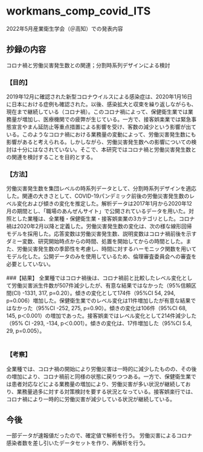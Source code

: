 # workmans_comp_covid_ITS
2022年5月産業衛生学会（＠高知）での発表内容

## 抄録の内容
コロナ禍と労働災害発生数との関連；分割時系列デザインによる検討

### 【目的】
2019年12月に確認された新型コロナウイルスによる感染症は、2020年1月16日に日本における症例も確認された。以後、感染拡大と収束を繰り返しながらも、現在まで継続している（コロナ禍）。このコロナ禍によって、保健衛生業では業務量が増加し、医療機関での疲弊が生じている。一方で、接客娯楽業では緊急事態宣言やまん延防止等重点措置による影響を受け、客数の減少という影響が出ている。このようなコロナ禍における業務量の変動によって、労働災害発生数にも影響があると考えられる。しかしながら、労働災害発生数への影響についての検討は十分にはなされていない。そこで、本研究ではコロナ禍と労働災害発生数との関連を検討することを目的とする。
### 【方法】
労働災害発生数を集団レベルの時系列データとして、分割時系列デザインを適応した。関連の大きさとして、COVID-19パンデミック前後の労働災害発生数のレベル変化および傾きの変化を推定した。解析データは2017年1月から2020年12月の期間とし、「職場のあんぜんサイト」で公開されているデータを用いた。対照とした業種は、全業種・保健衛生業・接客娯楽業の3カテゴリとした。コロナ禍は2020年2月以降と定義した。労働災害発生数の変化は、次の様な線形回帰モデルを採用した。応答変数は労働災害発生数、説明変数はコロナ禍前後を示すダミー変数、研究開始時点からの時間、処置を開始してからの時間とした。また、労働災害発生数の季節性を考慮し、時間に対するハーモニック関数を用いてモデル化した。公開データのみを使用しているため、倫理審査委員会への審査を必要としていない。<BR><BR>
###【結果】
全業種ではコロナ禍後は、コロナ禍前と比較したレベル変化として労働災害派生件数が507件減少したが、有意な結果ではなかった（95%信頼区間(CI) -1331, 317, p=0.20）。傾きの変化として174件（95%CI 54, 294, p=0.006）増加した。保健衛生業でのレベル変化は11件増加したが有意な結果ではなかった（95%CI -252, 275, p=0.90）。傾きの変化は106件（95%CI 68, 145, p＜0.001）の増加であった。接客娯楽ではレベル変化として214件減少した（95% CI -293, -134, p＜0.001）。傾きの変化は、17件増加した（95%CI 5.4, 29, p=0.005）。<BR><BR>
### 【考察】
全業種では、コロナ禍の開始により労働災害は一時的に減少したものの、その後の増加により、コロナ禍前と同様の状態に戻りつつある。一方で、保健衛生業では患者対応などによる業務量の増加により、労働災害が多い状況が継続しており、業務量過多に対する対策検討を要する状況となっている。接客娯楽行では、コロナ禍により一時的に労働災害が減少している状況が継続している。<BR>

## 今後
一部データが速報値だったので、確定値で解析を行う。
労働災害によるコロナ感染者数を差し引いたデータセットを作り、再解析を行う。
